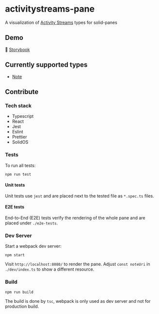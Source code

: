 # activitystreams-pane

A visualization of [Activity Streams](https://www.w3.org/TR/activitystreams-vocabulary/) types for solid-panes

## Demo

📗 [Storybook](https://solid.github.io/activitystreams-pane/)

## Currently supported types

- [Note](https://www.w3.org/TR/activitystreams-vocabulary/#dfn-note)

## Contribute

### Tech stack

- Typescript
- React
- Jest
- Eslint
- Prettier
- SolidOS

### Tests

To run all tests:
```shell script
npm run test
```

#### Unit tests

Unit tests use `jest` and are placed next to the tested file as `*.spec.ts` files.

#### E2E tests

End-to-End (E2E) tests verify the rendering of the whole pane and are placed under `./e2e-tests`.

### Dev Server

Start a webpack dev server:

```shell script
npm start
```

Visit `http://localhost:8080/` to render the pane. Adjust `const noteUri` in `./dev/index.ts` to show a
 different resource.
 
### Build

```
npm run build
```

The build is done by `tsc`, webpack is only used as dev server and not for production build.